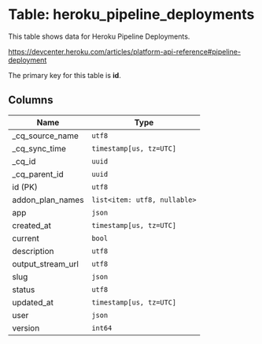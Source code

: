 # Table: heroku_pipeline_deployments

This table shows data for Heroku Pipeline Deployments.

https://devcenter.heroku.com/articles/platform-api-reference#pipeline-deployment

The primary key for this table is **id**.

## Columns

| Name          | Type          |
| ------------- | ------------- |
|_cq_source_name|`utf8`|
|_cq_sync_time|`timestamp[us, tz=UTC]`|
|_cq_id|`uuid`|
|_cq_parent_id|`uuid`|
|id (PK)|`utf8`|
|addon_plan_names|`list<item: utf8, nullable>`|
|app|`json`|
|created_at|`timestamp[us, tz=UTC]`|
|current|`bool`|
|description|`utf8`|
|output_stream_url|`utf8`|
|slug|`json`|
|status|`utf8`|
|updated_at|`timestamp[us, tz=UTC]`|
|user|`json`|
|version|`int64`|